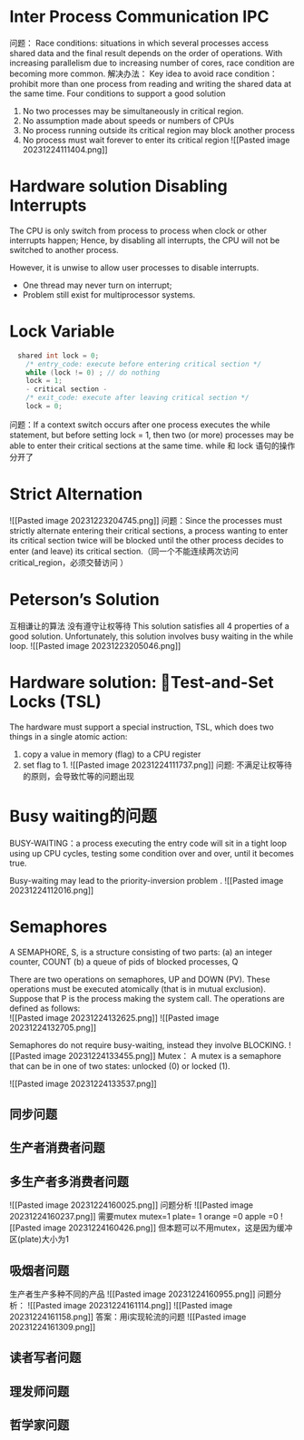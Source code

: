 # Inter Process Communication IPC
问题：
Race conditions: situations in which several processes access shared data and the final result depends on the order of operations.
With increasing parallelism due to increasing number of cores, race condition are becoming more common.
解决办法：
Key idea to avoid race condition：prohibit more than one process from reading and writing the shared data at the same time.
Four conditions to support a good solution
1. No two processes may be simultaneously in critical region. 
2. No assumption made about speeds or numbers of CPUs
3. No process running outside its critical region may block another process
4. No process must wait forever to enter its critical region
![[Pasted image 20231224111404.png]]


# Hardware solution Disabling Interrupts

The CPU is only switch from process to process when clock or other interrupts happen; Hence, by disabling all interrupts, the CPU will not be switched to another process.

However, it is unwise to allow user processes to disable interrupts.
- One thread may never turn on interrupt;
- Problem still exist for multiprocessor systems.



# Lock Variable
```c++ 
  shared int lock = 0;
	/* entry_code: execute before entering critical section */
	while (lock != 0) ; // do nothing
	lock = 1;
	- critical section -
	/* exit_code: execute after leaving critical section */
	lock = 0;


```
问题：If a context switch occurs after one process executes the while statement, but before setting lock = 1, then two (or more) processes may be able to enter their critical sections at the same time.  while 和 lock 语句的操作分开了 

# Strict Alternation
![[Pasted image 20231223204745.png]]
问题：Since the processes must strictly alternate entering their critical sections, a process wanting to enter its critical section twice will be blocked until the other process decides to enter (and leave) its critical section.（同一个不能连续两次访问 critical_region，必须交替访问 ）

# Peterson’s Solution
互相谦让的算法  没有遵守让权等待
This solution satisfies all 4 properties of a good solution. Unfortunately, this solution involves busy waiting in the while loop. 
![[Pasted image 20231223205046.png]]


# Hardware solution: Test-and-Set Locks (TSL)
The hardware must support a special instruction, TSL, which does two things in a single atomic action:
1. copy a value in memory (flag) to a CPU register
2. set flag to 1.
![[Pasted image 20231224111737.png]]
问题: 不满足让权等待的原则，会导致忙等的问题出现
# Busy waiting的问题
BUSY-WAITING：a process executing the entry code will sit in a tight loop using up CPU cycles, testing some condition over and over, until it becomes true.

Busy-waiting may lead to the priority-inversion problem .
![[Pasted image 20231224112016.png]]

# Semaphores 
A SEMAPHORE, S, is a structure consisting of two parts:
    (a) an integer counter, COUNT
    (b) a queue of pids of blocked processes, Q

There are two operations on semaphores, UP and DOWN (PV).  These operations must be executed atomically (that is in mutual exclusion). Suppose that P is the process  making the system call. The operations are defined  as follows: 	
![[Pasted image 20231224132625.png]]
![[Pasted image 20231224132705.png]]

Semaphores do not require busy-waiting, instead they involve BLOCKING.
![[Pasted image 20231224133455.png]]
Mutex：
A mutex is a semaphore that can be in one of two states: unlocked (0) or locked (1).

![[Pasted image 20231224133537.png]]
## 同步问题
## 生产者消费者问题
## 多生产者多消费者问题
![[Pasted image 20231224160025.png]]
问题分析
![[Pasted image 20231224160237.png]]
需要mutex mutex=1 plate= 1 orange =0 apple =0
![[Pasted image 20231224160426.png]]
但本题可以不用mutex，这是因为缓冲区(plate)大小为1
## 吸烟者问题
生产者生产多种不同的产品
![[Pasted image 20231224160955.png]]
问题分析：
![[Pasted image 20231224161114.png]]
![[Pasted image 20231224161158.png]]
答案：用i实现轮流的问题
![[Pasted image 20231224161309.png]]

## 读者写者问题
## 理发师问题
## 哲学家问题
